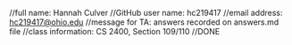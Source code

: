 //full name: Hannah Culver
//GitHub user name: hc219417
//email address: hc219417@ohio.edu
//message for TA: answers recorded on answers.md file
//class information: CS 2400, Section 109/110
//DONE
